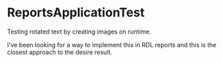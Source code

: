 # ReportsApplicationTest
Testing rotated text by creating images on runtime.

I've been looking for a way to implement this in RDL reports and this is the closest approach to the desire result.
